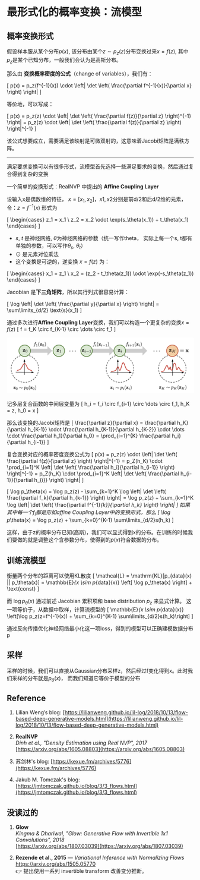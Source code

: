 # 最形式化的概率变换：流模型

## 概率变换形式
假设样本服从某个分布$p(x)$, 该分布由某个$z\sim p_z(z)$分布变换过来$x = f(z)$, 其中$p_z$是某个已知分布，一般我们会认为是高斯分布。

那么由 **变换概率密度的公式**（change of variables），我们有：

\[
p(x) = p_z(f^{-1}(x)) \cdot \left| \det \left( \frac{\partial f^{-1}(x)}{\partial x} \right) \right|
\]

等价地，可以写成：

\[
p(x) = p_z(z) \cdot \left| \det \left( \frac{\partial f(z)}{\partial z} \right)^{-1} \right| = p_z(z) \cdot \left| \det \left( \frac{\partial f(z)}{\partial z} \right) \right|^{-1}
\]

该公式想要成立，需要满足该映射是可微双射的，这意味着Jacobi矩阵是满秩方阵。

----
满足要求变换可以有很多形式，流模型首先选择一些满足要求的变换，然后通过复合得到复杂的变换

一个简单的变换形式：RealNVP 中提出的 **Affine Coupling Layer**

设输入x是偶数维的特征， $x = [x_1, x_2]$，$x1, x2$分别是前d/2和后d/2维的元素，令：$z = f^{-1}(x)$ 形式为

\[
\begin{cases}
z_1 = x_1 \\
z_2 = x_2 \odot \exp(s_\theta(x_1)) + t_\theta(x_1)
\end{cases}
\]

- $s$, $t$ 是神经网络, $\theta$为神经网络的参数（统一写作theta， 实际上每一个s, t都有单独的参数，可以写作$\theta_s$, $\theta_t$）
- $\odot$ 是元素对位乘法
- 这个变换是可逆的，逆变换 $x=f(z)$ 为：

\[
\begin{cases}
x_1 = z_1 \\
x_2 = (z_2 - t_\theta(z_1)) \odot \exp(-s_\theta(z_1))
\end{cases}
\]

Jacobian 是**下三角矩阵**，所以其行列式很容易计算：

\[
\log \left| \det \left( \frac{\partial y}{\partial x} \right) \right| = \sum\limits_{d/2} \text{s}(x_1)
\]

通过多次进行**Affine Coupling Layer**变换，我们可以构造一个更复杂的变换$x= f(z)$
\[
f = f_K \circ f_{K-1} \circ \dots \circ f_1
\]

![normalizing flow](src/flow.png)

记多层复合函数的中间层变量为 \[
h_i = f_i \circ f_{i-1} \circ \dots \circ f_1, h_K = z, h_0 = x
\]

那么该变换的Jacobi矩阵是
\[
\frac{\partial z}{\partial x} 
= \frac{\partial h_K}{\partial h_{K-1}} 
\cdot \frac{\partial h_{K-1}}{\partial h_{K-2}} 
\cdot \dots 
\cdot \frac{\partial h_1}{\partial h_0}
= \prod_{i=1}^{K} \frac{\partial h_i}{\partial h_{i-1}}
\]

复合变换对应的概率密度变换公式为
\[
p(x) = p_z(z) \cdot \left| \det \left( \frac{\partial f(z)}{\partial z} \right) \right|^{-1}
 = p_Z(h_K) \cdot \prod_{i=1}^K \left| \det \left( \frac{\partial h_i}{\partial h_{i-1}} \right) \right|^{-1} = p_Z(h_K) \cdot \prod_{i=1}^K \left| \det \left( \frac{\partial h_{i-1}}{\partial h_{i}} \right) \right|
\]

\[
\log p_\theta(x) = \log p_z(z) - \sum_{k=1}^K \log \left| \det \left( \frac{\partial f_k}{\partial h_{k-1}} \right) \right| = 
\log p_z(z) + \sum_{k=1}^K \log \left| \det \left( \frac{\partial f^{-1}_{k}}{\partial h_k} \right) \right|
\]
如果其中每一个$f_i$都是形如affine Coupling Layer中的变换形式，那么
\[
\log p_\theta(x) =  \log p_z(z) + \sum_{k=0}^{K-1} \sum\limits_{d/2}s(h_k)
\]

这样，由于z的概率分布已知(高斯)，我们可以显式得到x的分布。在训练的时候我们要做的就是调整这个含参数分布，使得到的$p(x)$符合数据的分布。

## 训练流模型
衡量两个分布的距离可以使用KL散度
\[
\mathcal{L} = \mathrm{KL}[p_{data}(x) || p_\theta(x)] = \mathbb{E}_{x \sim p_{data}(x)} \left[ \log p_\theta(x) \right] + \text{const}
\]

而 $\log p_\theta(x)$ 通过前述 Jacobian 累积项和 base distribution $p_z$ 来显式计算。
这一项等价于，从数据中取样，计算流模型的
\[
\mathbb{E}_{x \sim p_{data}(x)} \left[\log p_z(z=f^{-1}(x)) + \sum_{k=0}^{K-1} \sum\limits_{d/2}s(h_k)\right]
\]

通过反向传播优化神经网络最小化这一项loss，得到的模型可以正确建模数据分布p

## 采样
采样的时候，我们可以直接从Gaussian分布采样z，然后经过f变化得到x。此时我们采样的分布就是$p_\theta(x)$， 而我们知道它等价于模型的分布


## Reference

1. Lilian Weng’s blog: [https://lilianweng.github.io/lil-log/2018/10/13/flow-based-deep-generative-models.html](https://lilianweng.github.io/lil-log/2018/10/13/flow-based-deep-generative-models.html)

2. **RealNVP**  
   *Dinh et al., "Density Estimation using Real NVP", 2017*  
   [https://arxiv.org/abs/1605.08803](https://arxiv.org/abs/1605.08803)

3. 苏剑林's blog: [https://kexue.fm/archives/5776](https://kexue.fm/archives/5776)

4. Jakub M. Tomczak's blog: [https://jmtomczak.github.io/blog/3/3_flows.html](https://jmtomczak.github.io/blog/3/3_flows.html)

## 没读过的
1. **Glow**  
   *Kingma & Dhariwal, "Glow: Generative Flow with Invertible 1x1 Convolutions", 2018*  
   [https://arxiv.org/abs/1807.03039](https://arxiv.org/abs/1807.03039)

2. **Rezende et al., 2015** — *Variational Inference with Normalizing Flows*  
   https://arxiv.org/abs/1505.05770  
   👉 提出使用一系列 invertible transform 改善变分推断。
